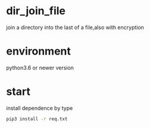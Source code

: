 # dir_join_file
join a directory into the last of  a file,also with encryption

environment
=================
python3.6 or newer version

start
=================
install dependence by type 
```bash
pip3 install -r req.txt
```

